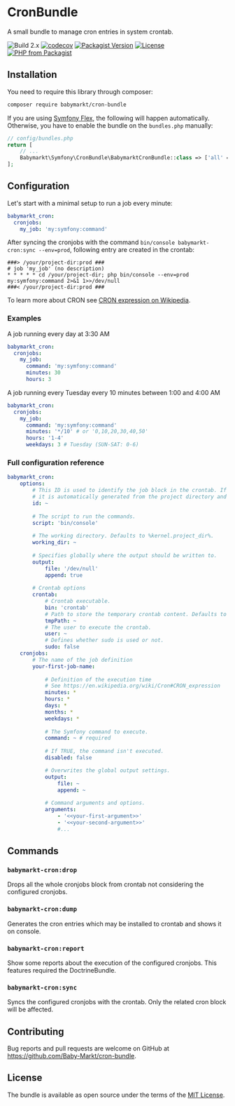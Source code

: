 # CronBundle
A small bundle to manage cron entries in system crontab.

![Build 2.x](https://github.com/Baby-Markt/cron-bundle/actions/workflows/build.yml/badge.svg?branch=2.x)
[![codecov](https://codecov.io/gh/Baby-Markt/cron-bundle/branch/2.x/graph/badge.svg?token=98FGA3PEUD)](https://codecov.io/gh/Baby-Markt/cron-bundle)
[![Packagist Version](https://img.shields.io/packagist/v/babymarkt/cron-bundle)](https://packagist.org/packages/babymarkt/cron-bundle)
[![License](https://img.shields.io/github/license/Baby-Markt/cron-bundle.svg)](https://github.com/Baby-Markt/cron-bundle/blob/master/LICENSE)
[![PHP from Packagist](https://img.shields.io/packagist/php-v/babymarkt/cron-bundle/2.x-dev)](https://packagist.org/packages/babymarkt/cron-bundle)

## Installation

You need to require this library through composer:

```bash
composer require babymarkt/cron-bundle
```

If you are using [Symfony Flex](https://github.com/symfony/flex), the following will happen automatically. Otherwise,
you have to enable the bundle on the `bundles.php` manually:

```php
// config/bundles.php
return [
    // ...
    Babymarkt\Symfony\CronBundle\BabymarktCronBundle::class => ['all' => true],
];

```

## Configuration

Let's start with a minimal setup to run a job every minute:
```yaml
babymarkt_cron:
  cronjobs:
    my_job: 'my:symfony:command'
```

After syncing the cronjobs with the command `bin/console babymarkt-cron:sync --env=prod`, 
following entry are created in the crontab:
```
###> /your/project-dir:prod ###
# job 'my_job' (no description)
* * * * * cd /your/project-dir; php bin/console --env=prod my:symfony:command 2>&1 1>>/dev/null
###< /your/project-dir:prod ###
```
To learn more about CRON see [CRON expression on Wikipedia](https://en.wikipedia.org/wiki/Cron#CRON_expression).

### Examples
A job running every day at 3:30 AM
```yaml
babymarkt_cron:
  cronjobs:
    my_job: 
      command: 'my:symfony:command'
      minutes: 30
      hours: 3
```

A job running every Tuesday every 10 minutes between 1:00 and 4:00 AM
```yaml
babymarkt_cron:
  cronjobs:
    my_job: 
      command: 'my:symfony:command'
      minutes: '*/10' # or '0,10,20,30,40,50'
      hours: '1-4'
      weekdays: 3 # Tuesday (SUN-SAT: 0-6)
```

### Full configuration reference
```yaml
babymarkt_cron:
    options:
        # This ID is used to identify the job block in the crontab. If not defined, 
        # it is automatically generated from the project directory and the environment.
        id: ~
        
        # The script to run the commands.
        script: 'bin/console'
        
        # The working directory. Defaults to %kernel.project_dir%.
        working_dir: ~
        
        # Specifies globally where the output should be written to.
        output:
            file: '/dev/null'
            append: true
        
        # Crontab options
        crontab:
            # Crontab executable.
            bin: 'crontab'
            # Path to store the temporary crontab content. Defaults to the system temp dir. 
            tmpPath: ~
            # The user to execute the crontab.
            user: ~
            # Defines whether sudo is used or not.
            sudo: false
    cronjobs:
        # The name of the job definition
        your-first-job-name:
            
            # Definition of the execution time
            # See https://en.wikipedia.org/wiki/Cron#CRON_expression
            minutes: *
            hours: *
            days: *
            months: *
            weekdays: *
            
            # The Symfony command to execute.
            command: ~ # required
            
            # If TRUE, the command isn't executed.
            disabled: false

            # Overwrites the global output settings.
            output:
                file: ~
                append: ~
            
            # Command arguments and options.    
            arguments:
                - '<<your-first-argument>>'
                - '<<your-second-argument>>'
                #...
```

## Commands

### `babymarkt-cron:drop`
Drops all the whole cronjobs block from crontab not considering the configured cronjobs.

### `babymarkt-cron:dump`
Generates the cron entries which may be installed to crontab and shows it on console.

### `babymarkt-cron:report`
Show some reports about the execution of the configured cronjobs. This features required the DoctrineBundle.

### `babymarkt-cron:sync`
Syncs the configured cronjobs with the crontab. Only the related cron block will be affected.


## Contributing

Bug reports and pull requests are welcome on GitHub at https://github.com/Baby-Markt/cron-bundle.

## License

The bundle is available as open source under the terms of the [MIT License](https://opensource.org/licenses/MIT).
